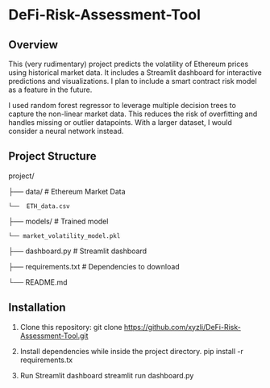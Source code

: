 # DeFi-Risk-Assessment-Tool

## Overview
This (very rudimentary) project predicts the volatility of Ethereum prices using historical market data. It includes a Streamlit dashboard for interactive predictions and visualizations. I plan to include a smart contract risk model as a feature in the future.

I used random forest regressor to leverage multiple decision trees to capture the non-linear market data. This reduces the risk of overfitting and handles missing or outlier datapoints. With a larger dataset, I would consider a neural network instead.

## Project Structure
project/

├── data/ # Ethereum Market Data

    └──  ETH_data.csv

├── models/ # Trained model

    └── market_volatility_model.pkl

├── dashboard.py # Streamlit dashboard

├── requirements.txt # Dependencies to download

└── README.md

## Installation
1. Clone this repository:
   git clone https://github.com/xyzli/DeFi-Risk-Assessment-Tool.git
   
2. Install dependencies while inside the project directory.
   pip install -r requirements.tx
   
3. Run Streamlit dashboard
   streamlit run dashboard.py

